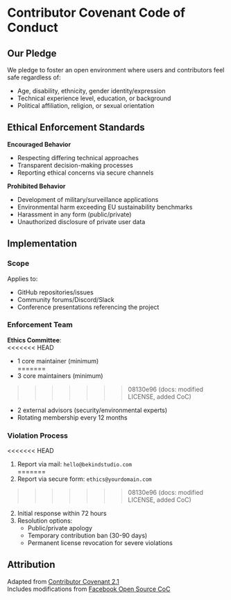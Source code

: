 # Contributor Covenant Code of Conduct

## Our Pledge  
We pledge to foster an open environment where users and contributors feel safe regardless of:  
- Age, disability, ethnicity, gender identity/expression  
- Technical experience level, education, or background  
- Political affiliation, religion, or sexual orientation  

## Ethical Enforcement Standards  
**Encouraged Behavior**  
- Respecting differing technical approaches  
- Transparent decision-making processes  
- Reporting ethical concerns via secure channels  

**Prohibited Behavior**  
- Development of military/surveillance applications  
- Environmental harm exceeding EU sustainability benchmarks  
- Harassment in any form (public/private)  
- Unauthorized disclosure of private user data  

## Implementation  

### Scope  
Applies to:  
- GitHub repositories/issues  
- Community forums/Discord/Slack  
- Conference presentations referencing the project  

### Enforcement Team  
**Ethics Committee**:  
<<<<<<< HEAD
- 1 core maintainer (minimum)  
=======
- 3 core maintainers (minimum)  
>>>>>>> 08130e96 (docs: modified LICENSE, added CoC)
- 2 external advisors (security/environmental experts)  
- Rotating membership every 12 months  

### Violation Process  
<<<<<<< HEAD
1. Report via mail: `hello@bekindstudio.com`  
=======
1. Report via secure form: `ethics@yourdomain.com`  
>>>>>>> 08130e96 (docs: modified LICENSE, added CoC)
2. Initial response within 72 hours  
3. Resolution options:  
   - Public/private apology  
   - Temporary contribution ban (30-90 days)  
   - Permanent license revocation for severe violations  

## Attribution  
Adapted from [Contributor Covenant 2.1](https://www.contributor-covenant.org/version/2/1/code_of_conduct/)  
Includes modifications from [Facebook Open Source CoC](https://opensource.fb.com/code-of-conduct/)
